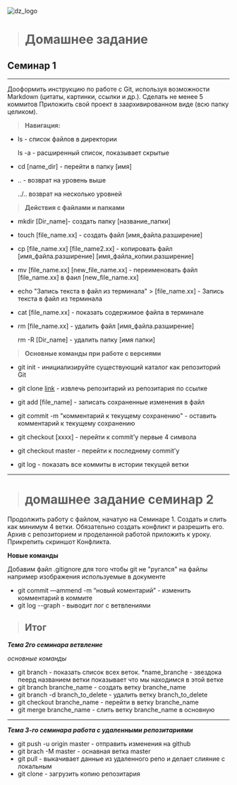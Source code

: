 
![dz_logo](/dz1.jpg)  
># **Домашнее задание** #
## Семинар 1 ##
- - -
Дооформить инструкцию по работе с Git, используя возможности Markdown (цитаты, картинки, ссылки и др.). Сделать не менее 5 коммитов Приложить свой проект в заархивированном виде (всю папку целиком).

>**Навигация:**

* ls - список файлов в директории

    ls -a - расширенный список, показывает скрытые
* cd [name_dir] - перейти в папку [имя]
* .. - возврат на уровень выше

    ../.. возврат на несколько уровней

>**Действия с файлами и папками**

* mkdir [Dir_name]- создать папку [название_папки]
* touch [file_name.xx] - создать файл [имя_файла.разширение]
* cp [file_name.xx] [file_name2.xx] - копировать файл [имя_файла.разширение] [имя_файла_копии.разширение]
* mv [file_name.xx] [new_file_name.xx] - переименовать файл [file_name.xx] в фаил [new_file_name.xx]
* echo "Запись текста в файл из терминала" > [file_name.xx] - Запись текста в файл из терминала
* cat [file_name.xx] - показать содержимое файла в терминале
* rm [file_name.xx] - удалить файл [имя_файла.разширение]

    rm -R [Dir_name] - удалить папку [имя папки]

>**Основные команды при работе с версиями**

* git init - инициализируйте существующий каталог как репозиторий Git

* git clone [link](https://github.com/UidSerg/pepo-github.git) - извлечь репозитарий из репозитария по ссылке
* git add [file_name] - записать сохраненные изменения в файл
* git commit -m "комментарий к текущему сохранению" - оставить комментарий к текущему сохранению
* git checkout [xxxx] - перейти к commit'у первые 4 символа
* git checkout master - перейти к последнему commit'у
* git log - показать все коммиты в истории текущей ветки

- - -
># домашнее задание семинар 2
Продолжить работу с файлом, начатую на Семинаре 1. 
Создать и слить как минимум 4 ветки. Обязательно создать конфликт и разрешить его. Архив с репозиторием и проделанной работой приложить к уроку. Прикрепить скриншот Конфликта.

**Новые команды**

Добавим файл .gitignore для того чтобы git не "ругался" на файлы например изображения используемые в документе

* git commit —ammend -m “новый коментарий” - изменить комментарий в коммите
* git log --graph - выводит лог с ветвлениями
>## Итог 

**_Тема 2го семинара ветвление_**

*основные команды*

* git branch - показать список всех веток. *name_branche - звездока пеерд названием ветки показывает что мы находимся в этой ветке
* git branch branche_name - создать ветку branche_name
* git branch -d branch_to_delete - удалить ветку branch_to_delete
* git checkout branche_name - перейти в ветку branche_name
* git merge branche_name - слить ветку branche_name в основную
- - -
**_Тема 3-го семинара работа с удаленными репозитариями_**

* git push -u origin master -  отправить изменения на github
* git brach -M master - оснавная ветка master
* git pull - выкачивает данные из удаленного репо  и делает слияние с локальным
* git clone - загрузить копию репозитария